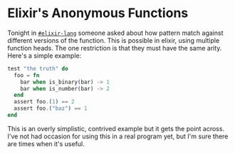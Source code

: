 # Elixir's Anonymous Functions

Tonight in [`#elixir-lang`](irc://irc.freenode.org/#elixir-lang) someone asked about how pattern match against different versions of the function. This is possible in elixir, using multiple function heads. The one restriction is that they must have the same arity. Here's a simple example:

```elixir
test "the truth" do
  foo = fn
    bar when is_binary(bar) -> 1
    bar when is_number(bar) -> 2
  end
  assert foo.(1) == 2
  assert foo.("baz") == 1
end
```

This is an overly simplistic, contrived example but it gets the point across. I've not had occasion for using this in a real program yet, but I'm sure there are times when it's useful.
